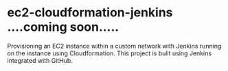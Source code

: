 # ec2-cloudformation-jenkins  ....coming soon.....
Provisioning an EC2 instance within a custom network with Jenkins running on the instance using Cloudformation. This project is built using Jenkins integrated with GitHub. 
